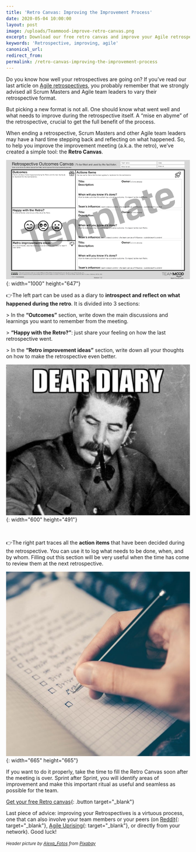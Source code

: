 ```yaml
---
title: 'Retro Canvas: Improving the Improvement Process'
date: 2020-05-04 10:00:00
layout: post
image: /uploads/Teammood-improve-retro-canvas.png
excerpt: Download our free retro canvas and improve your Agile retrospectives
keywords: 'Retrospective, improving, agile'
canonical_url:
redirect_from:
permalink: /retro-canvas-improving-the-improvement-process
---
```


Do you know how well your retrospectives are going on? If you’ve read our last article on [Agile retrospectives](https://blog.teammood.com/agile-retrospectives#agile-retrospective-agenda), you probably remember that we strongly advised all Scrum Masters and Agile team leaders to vary their retrospective format.&nbsp;

But picking a new format is not all. One should know what went well and what needs to improve during the retrospective itself. A “mise en abyme” of the retrospective, crucial to get the full benefit of the process.&nbsp;

When ending a retrospective, Scrum Masters and other Agile team leaders may have a hard time stepping back and reflecting on what happened. So, to help you improve the improvement meeting (a.k.a. the retro), we’ve created a simple tool: the **Retro Canvas**.&nbsp;

![](/uploads/retrospective-outcomes-canvas-v1-1.png){: width="1000" height="647"}

👉The left part can be used as a diary to **introspect and reflect on what happened during the retro**. It is divided into 3 sections:

&gt; In the **“Outcomes”** section, write down the main discussions and learnings you want to remember from the meeting.

&gt; **“Happy with the Retro?”**\: just share your feeling on how the last retrospective went.

&gt; In the **“Retro improvement ideas”** section, write down all your thoughts on how to make the retrospective even better.

![Diary-retro-canv-teammood](/uploads/diary-retro-canvas.jpg){: width="600" height="491"}

&nbsp;

👉The right part traces all the **action items** that have been decided during the retrospective. You can use it to log what needs to be done, when, and by whom. Filling out this section will be very useful when the time has come to review them at the next retrospective.&nbsp;

![](/uploads/glenn-carstens-peters-rlw-uc03gwc-unsplash.jpg){: width="665" height="665"}

If you want to do it properly, take the time to fill the Retro Canvas soon after the meeting is over. Sprint after Sprint, you will identify areas of improvement and make this important ritual as useful and seamless as possible for the team.

[Get your free Retro canvas](https://www.teammood.com/en/retro-canvas){: .button target="_blank"}

Last piece of advice: improving your Retrospectives is a virtuous process, one that can also involve your team members or your peers (on [Reddit](https://www.reddit.com/r/agile/){: target="_blank"}, [Agile Uprising](https://coalition.agileuprising.com/){: target="_blank"}, or directly from your network). Good luck\!

*<small>Header picture by <a target="_blank" href="https://pixabay.com/users/Alexas_Fotos-686414/?utm_source=link-attribution&amp;amp;utm_medium=referral&amp;amp;utm_campaign=image&amp;amp;utm_content=4330453">Alexa_Fotos</a>&nbsp;from <a target="_blank" href="https://pixabay.com/?utm_source=link-attribution&amp;amp;utm_medium=referral&amp;amp;utm_campaign=image&amp;amp;utm_content=4330453">Pixabay</a></small>*